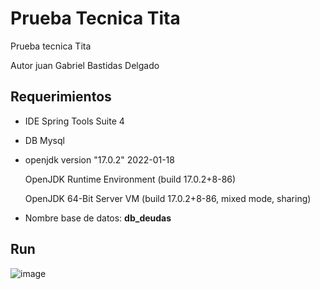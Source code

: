 # Prueba Tecnica Tita

Prueba tecnica Tita 

Autor juan Gabriel Bastidas Delgado

## Requerimientos
 - IDE Spring Tools Suite 4
 - DB Mysql 
 - openjdk version "17.0.2" 2022-01-18

    OpenJDK Runtime Environment (build 17.0.2+8-86)
    
    OpenJDK 64-Bit Server VM (build 17.0.2+8-86, mixed mode, sharing)
 - Nombre base de datos: **db_deudas**

## Run
![image](https://user-images.githubusercontent.com/17356354/188328010-aa3324c0-6bb7-46c6-8ab3-2076f5a8cdee.png)
